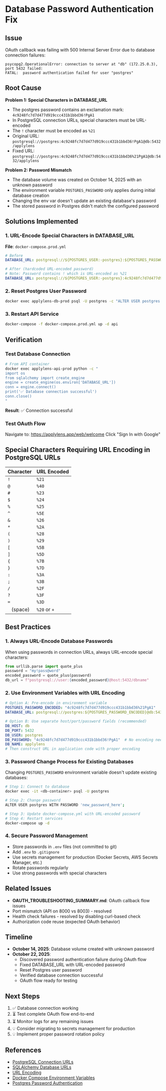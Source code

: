 # Database Password Authentication Fix

## Issue
OAuth callback was failing with 500 Internal Server Error due to database connection failures:
```
psycopg2.OperationalError: connection to server at "db" (172.25.0.3), port 5432 failed:
FATAL:  password authentication failed for user "postgres"
```

## Root Cause
**Problem 1: Special Characters in DATABASE_URL**
- The postgres password contains an exclamation mark: `4c9248fc7d7d477d919ccc431b1bbd36!PgA1`
- In PostgreSQL connection URLs, special characters must be URL-encoded
- The `!` character must be encoded as `%21`
- Original URL: `postgresql://postgres:4c9248fc7d7d477d919ccc431b1bbd36!PgA1@db:5432/applylens`
- Fixed URL: `postgresql://postgres:4c9248fc7d7d477d919ccc431b1bbd36%21PgA1@db:5432/applylens`

**Problem 2: Password Mismatch**
- The database volume was created on October 14, 2025 with an unknown password
- The environment variable `POSTGRES_PASSWORD` only applies during initial database creation
- Changing the env var doesn't update an existing database's password
- The stored password in Postgres didn't match the configured password

## Solutions Implemented

### 1. URL-Encode Special Characters in DATABASE_URL
**File**: `docker-compose.prod.yml`
```yaml
# Before
DATABASE_URL: postgresql://${POSTGRES_USER:-postgres}:${POSTGRES_PASSWORD}@db:5432/${POSTGRES_DB:-applylens}

# After (hardcoded URL-encoded password)
# Note: Password contains ! which is URL-encoded as %21
DATABASE_URL: postgresql://${POSTGRES_USER:-postgres}:4c9248fc7d7d477d919ccc431b1bbd36%21PgA1@db:5432/${POSTGRES_DB:-applylens}
```

### 2. Reset Postgres User Password
```bash
docker exec applylens-db-prod psql -U postgres -c "ALTER USER postgres WITH PASSWORD '4c9248fc7d7d477d919ccc431b1bbd36!PgA1';"
```

### 3. Restart API Service
```bash
docker-compose -f docker-compose.prod.yml up -d api
```

## Verification

### Test Database Connection
```bash
# From API container
docker exec applylens-api-prod python -c "
import os
from sqlalchemy import create_engine
engine = create_engine(os.environ['DATABASE_URL'])
conn = engine.connect()
print('✅ Database connection successful')
conn.close()
"
```

**Result**: ✅ Connection successful

### Test OAuth Flow
Navigate to: https://applylens.app/web/welcome
Click "Sign In with Google"

## Special Characters Requiring URL Encoding in PostgreSQL URLs

| Character | URL Encoded |
|-----------|-------------|
| `!`       | `%21`       |
| `@`       | `%40`       |
| `#`       | `%23`       |
| `$`       | `%24`       |
| `%`       | `%25`       |
| `^`       | `%5E`       |
| `&`       | `%26`       |
| `*`       | `%2A`       |
| `(`       | `%28`       |
| `)`       | `%29`       |
| `[`       | `%5B`       |
| `]`       | `%5D`       |
| `{`       | `%7B`       |
| `}`       | `%7D`       |
| `:`       | `%3A`       |
| `;`       | `%3B`       |
| `/`       | `%2F`       |
| `?`       | `%3F`       |
| `=`       | `%3D`       |
| ` ` (space) | `%20` or `+` |

## Best Practices

### 1. Always URL-Encode Database Passwords
When using passwords in connection URLs, always URL-encode special characters:
```python
from urllib.parse import quote_plus
password = "my!pass@word"
encoded_password = quote_plus(password)
db_url = f"postgresql://user:{encoded_password}@host:5432/dbname"
```

### 2. Use Environment Variables with URL Encoding
```yaml
# Option A: Pre-encode in environment variable
POSTGRES_PASSWORD_ENCODED: "4c9248fc7d7d477d919ccc431b1bbd36%21PgA1"
DATABASE_URL: postgresql://postgres:${POSTGRES_PASSWORD_ENCODED}@db:5432/applylens

# Option B: Use separate host/port/password fields (recommended)
DB_HOST: db
DB_PORT: 5432
DB_USER: postgres
DB_PASSWORD: "4c9248fc7d7d477d919ccc431b1bbd36!PgA1"  # No encoding needed
DB_NAME: applylens
# Then construct URL in application code with proper encoding
```

### 3. Password Change Process for Existing Databases
Changing `POSTGRES_PASSWORD` environment variable doesn't update existing databases:
```bash
# Step 1: Connect to database
docker exec -it <db-container> psql -U postgres

# Step 2: Change password
ALTER USER postgres WITH PASSWORD 'new_password_here';

# Step 3: Update docker-compose.yml with URL-encoded password
# Step 4: Restart services
docker-compose up -d
```

### 4. Secure Password Management
- Store passwords in `.env` files (not committed to git)
- Add `.env` to `.gitignore`
- Use secrets management for production (Docker Secrets, AWS Secrets Manager, etc.)
- Rotate passwords regularly
- Use strong passwords with special characters

## Related Issues
- **OAUTH_TROUBLESHOOTING_SUMMARY.md**: OAuth callback flow issues
- Port mismatch (API on 8000 vs 8003) - resolved
- Health check failures - resolved by disabling curl-based check
- Authorization code reuse (expected OAuth behavior)

## Timeline
- **October 14, 2025**: Database volume created with unknown password
- **October 22, 2025**:
  - Discovered password authentication failure during OAuth flow
  - Fixed DATABASE_URL with URL-encoded password
  - Reset Postgres user password
  - Verified database connection successful
  - OAuth flow ready for testing

## Next Steps
1. ✅ Database connection working
2. ⏳ Test complete OAuth flow end-to-end
3. ⏳ Monitor logs for any remaining issues
4. 💡 Consider migrating to secrets management for production
5. 💡 Implement proper password rotation policy

## References
- [PostgreSQL Connection URLs](https://www.postgresql.org/docs/current/libpq-connect.html#LIBPQ-CONNSTRING)
- [SQLAlchemy Database URLs](https://docs.sqlalchemy.org/en/20/core/engines.html#database-urls)
- [URL Encoding](https://www.w3schools.com/tags/ref_urlencode.ASP)
- [Docker Compose Environment Variables](https://docs.docker.com/compose/environment-variables/)
- [Postgres Password Authentication](https://www.postgresql.org/docs/current/auth-password.html)
